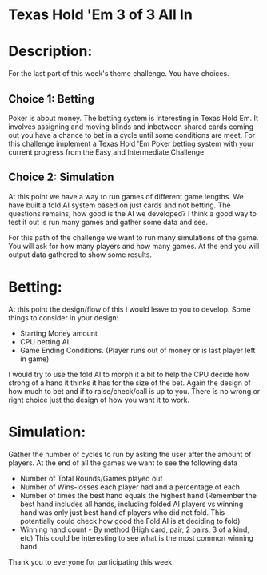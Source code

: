 # Texas Hold 'Em 3 of 3 All In
<div class="md"><h1>Description:</h1>
<p>For the last part of this week's theme challenge. You have choices.</p>
<h2>Choice 1: Betting</h2>
<p>Poker is about money. The betting system is interesting in Texas Hold Em. It involves assigning and moving blinds and inbetween shared cards coming out you have a chance to bet in a cycle until some conditions are meet. For this challenge implement a Texas Hold 'Em Poker betting system with your current progress from the Easy and Intermediate Challenge.</p>
<h2>Choice 2: Simulation</h2>
<p>At this point we have a way to run games of different game lengths. We have built a fold AI system based on just cards and not betting. The questions remains, how good is the AI we developed? I think a good way to test it out is run many games and gather some data and see.</p>
<p>For this path of the challenge we want to run many simulations of the game. You will ask for how many players and how many games. At the end you will output data gathered to show some results.</p>
<h1>Betting:</h1>
<p>At this point the design/flow of this I would leave to you to develop. Some things to consider in your design:</p>
<ul>
<li>Starting Money amount</li>
<li>CPU betting AI</li>
<li>Game Ending Conditions. (Player runs out of money or is last player left in game)</li>
</ul>
<p>I would try to use the fold AI to morph it a bit to help the CPU decide how strong of a hand it thinks it has for the size of the bet. Again the design of how much to bet and if to raise/check/call is up to you. There is no wrong or right choice just the design of how you want it to work.</p>
<h1>Simulation:</h1>
<p>Gather the number of cycles to run by asking the user after the amount of players. At the end of all the games we want to see the following data</p>
<ul>
<li>Number of Total Rounds/Games played out</li>
<li>Number of Wins-losses each player had and a percentage of each</li>
<li>Number of times the best hand equals the highest hand (Remember the best hand includes all hands, including folded AI players vs winning hand was only just best hand of players who did not fold. This potentially could check how good the Fold AI is at deciding to fold)</li>
<li>Winning hand count - By method (High card, pair, 2 pairs, 3 of a kind, etc) This could be interesting to see what is the most common winning hand</li>
</ul>
<p>Thank you to everyone for participating this week.</p>
</div>

